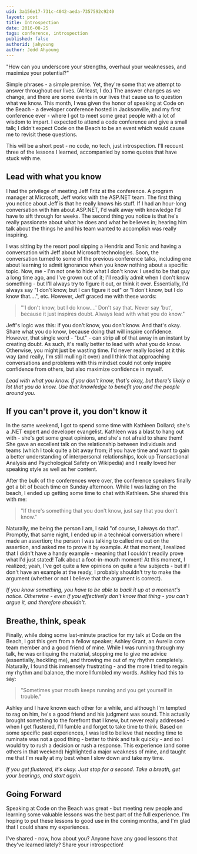 ```yaml
---
uid: 3a156e17-731c-4042-aeda-7357592c9240
layout: post
title: Introspection
date: 2016-08-25
tags: conference, introspection
published: false
authorid: jahyoung
author: Jedd Ahyoung
---
```


"How can you underscore your strengths, overhaul your weaknesses, and maximize your potential?"

Simple phrases - a simple premise. Yet, they're some that we attempt to answer throughout our lives. (At least, I do.) The answer changes as we change, and there are some events in our lives that cause us to question what we know. This month, I was given the honor of speaking at Code on the Beach - a developer conference hosted in Jacksonville, and my first conference ever - where I got to meet some great people with a lot of wisdom to impart. I expected to attend a code conference and give a small talk; I didn't expect Code on the Beach to be an event which would cause me to revisit these questions.

This will be a short post - no code, no tech, just introspection. I'll recount three of the lessons I learned, accompanied by some quotes that have stuck with me.

## Lead with what you know

I had the privilege of meeting Jeff Fritz at the conference. A program manager at Microsoft, Jeff works with the ASP.NET team. The first thing you notice about Jeff is that he really knows his stuff. If I had an hour-long conversation with him about ASP.NET, I'd walk away with knowledge I'd have to sift through for weeks. The second thing you notice is that he's really passionate about what he does and what he believes in; hearing him talk about the things he and his team wanted to accomplish was really inspiring.

I was sitting by the resort pool sipping a Hendrix and Tonic and having a conversation with Jeff about Microsoft technologies. Soon, the conversation turned to some of the previous conference talks, including one about learning to admit ignorance when you know nothing about a specific topic. Now, me - I'm not one to hide what I don't know. I used to be that guy a long time ago, and I've grown out of it; I'll readily admit when I don't know something - but I'll always try to figure it out, or think it over. Essentially, I'd always say "I don't know, but I can figure it out" or "I don't know, but I do know that....", etc. However, Jeff graced me with these words:

 > "'I don't know, but I do know....' Don't say that. Never say 'but', because it just inspires doubt. Always lead with what you do know."

Jeff's logic was this: if you don't know, you don't know. And that's okay. Share what you do know, because doing that will inspire confidence. However, that single word - "but" - can strip all of that away in an instant by creating doubt. As such, it's really better to lead with what you do know. Otherwise, you might just be wasting time. I'd never really looked at it this way (and really, I'm still mulling it over) and I think that approaching conversations and problems with this mindset could not only inspire confidence from others, but also maximize confidence in myself.

*Lead with what you know. If you don't know, that's okay, but there's likely a lot that you do know. Use that knowledge to benefit you and the people around you.*

## If you can't prove it, you don't know it

In the same weekend, I got to spend some time with Kathleen Dollard; she's a .NET expert and developer evangelist. Kathleen was a blast to hang out with - she's got some great opinions, and she's not afraid to share them! She gave an excellent talk on the relationship between individuals and teams (which I took quite a bit away from; if you have time and want to gain a better understanding of interpersonal relationships, look up Transactional Analysis and Psychological Safety on Wikipedia) and I really loved her speaking style as well as her content.

After the bulk of the conferences were over, the conference speakers finally got a bit of beach time on Sunday afternoon. While I was lazing on the beach, I ended up getting some time to chat with Kathleen. She shared this with me:

 > "If there's something that you don't know, just say that you don't know."

Naturally, me being the person I am, I said "of course, I always do that". Promptly, that same night, I ended up in a technical conversation where I made an assertion; the person I was talking to called me out on the assertion, and asked me to prove it by example. At that moment, I realized that I didn't have a handy example - meaning that I couldn't readily prove what I'd just stated! Talk about a foot-in-mouth moment! At this moment, I realized; yeah, I've got quite a few opinions on quite a few subjects - but if I don't have an example at the ready, I probably shouldn't try to make the argument (whether or not I believe that the argument is correct).

*If you know something, you have to be able to back it up at a moment's notice. Otherwise - even if you effectively don't know that thing - you can't argue it, and therefore shouldn't.*

## Breathe, think, speak

Finally, while doing some last-minute practice for my talk at Code on the Beach, I got this gem from a fellow speaker; Ashley Grant, an Aurelia core team member and a good friend of mine. While I was running through my talk, he was critiquing the material, stopping me to give me advice (essentially, heckling me), and throwing me out of my rhythm completely. Naturally, I found this immensely frustrating - and the more I tried to regain my rhythm and balance, the more I fumbled my words. Ashley had this to say:

 > "Sometimes your mouth keeps running and you get yourself in trouble."

Ashley and I have known each other for a while, and although I'm tempted to rag on him, he's a good friend and his judgment was sound. This actually brought something to the forefront that I knew, but never really addressed - when I get flustered, I'll fumble and forget to take time to think. Based on some specific past experiences, I was led to believe that needing time to ruminate was not a good thing - better to think and talk quickly - and so I would try to rush a decision or rush a response. This experience (and some others in that weekend) highlighted a major weakness of mine, and taught me that I'm really at my best when I slow down and take my time.

*If you get flustered, it's okay. Just stop for a second. Take a breath, get your bearings, and start again.*

## Going Forward

Speaking at Code on the Beach was great - but meeting new people and learning some valuable lessons was the best part of the full experience. I'm hoping to put these lessons to good use in the coming months, and I'm glad that I could share my experiences.

I've shared - now, how about you? Anyone have any good lessons that they've learned lately? Share your introspection!